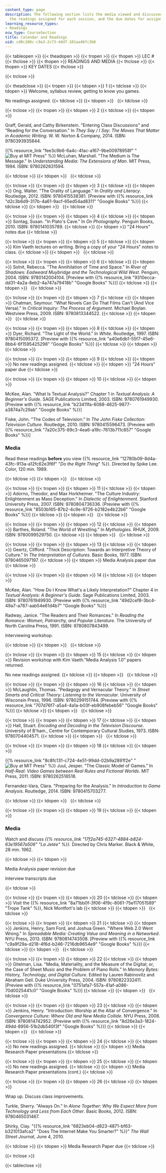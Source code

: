 ```yaml
---
content_type: page
description: The following section lists the media viewed and discussed in class,
  the readings assigned for each session, and the due dates for assignments.
learning_resource_types:
- Readings
ocw_type: CourseSection
title: Calendar and Readings
uid: cd0c108c-c9a3-2c73-4dd7-101aa46fc3b8
---
```


{{< tableopen >}}
{{< theadopen >}}
{{< tropen >}}
{{< thopen >}}
LEC #
{{< thclose >}}
{{< thopen >}}
READINGS AND MEDIA
{{< thclose >}}
{{< thopen >}}
KEY DATES
{{< thclose >}}

{{< trclose >}}

{{< theadclose >}}
{{< tropen >}}
{{< tdopen >}}
1
{{< tdclose >}}
{{< tdopen >}}
Welcome, syllabus review, getting to know you games.  
  
No readings assigned.
{{< tdclose >}}
{{< tdopen >}}
 
{{< tdclose >}}

{{< trclose >}}
{{< tropen >}}
{{< tdopen >}}
2
{{< tdclose >}}
{{< tdopen >}}


Graff, Gerald, and Cathy Birkenstein. "Entering Class Discussions" and "Reading for the Conversation." In _They Say / I Say: The Moves That Matter in Academic Writing_. W. W. Norton & Company, 2014. ISBN: 9780393935844.

{{% resource_link "fee3c9b6-6a4c-4fac-a167-9be00978958f" "![Buy at MIT Press](/images/mp_logo.gif)" %}} McLuhan, Marshall. "The Medium is The Message." In _Understanding Media: The Extensions of Man_. MIT Press, 1994. ISBN: 9780262631594.


{{< tdclose >}}
{{< tdopen >}}
 
{{< tdclose >}}

{{< trclose >}}
{{< tropen >}}
{{< tdopen >}}
3
{{< tdclose >}}
{{< tdopen >}}
Ong, Walter. "The Orality of Language." In _Orality and Literacy_. Routledge, 2012. ISBN: 9780415538381. \[Preview with {{% resource_link "d2c3b6d9-317b-4a61-9acf-65ed54ad8311" "Google Books" %}}\]
{{< tdclose >}}
{{< tdopen >}}
 
{{< tdclose >}}

{{< trclose >}}
{{< tropen >}}
{{< tdopen >}}
4
{{< tdclose >}}
{{< tdopen >}}
Sontag, Susan. "In Plato's Cave." In _On Photography_. Penguin Books, 2010. ISBN: 9780141035789.
{{< tdclose >}}
{{< tdopen >}}
"24 Hours" notes due
{{< tdclose >}}

{{< trclose >}}
{{< tropen >}}
{{< tdopen >}}
5
{{< tdclose >}}
{{< tdopen >}}
Kim Vaeth lectures on writing. Bring a copy of your "24 Hours" notes to class.
{{< tdclose >}}
{{< tdopen >}}
 
{{< tdclose >}}

{{< trclose >}}
{{< tropen >}}
{{< tdopen >}}
6
{{< tdclose >}}
{{< tdopen >}}
Solnit, Rebecca. "The Annihilation of Time and Space." In _River of Shadows: Eadweard Muybridge and the Technological Wild West_. Penguin, 2004. ISBN: 9780142004104. \[Preview with {{% resource_link "9310ecca-dd31-4a2a-8eb2-4a747a79418b" "Google Books" %}}\]
{{< tdclose >}}
{{< tdopen >}}
 
{{< tdclose >}}

{{< trclose >}}
{{< tropen >}}
{{< tdopen >}}
7
{{< tdclose >}}
{{< tdopen >}}
Chatman, Seymour. "What Novels Can Do That Films Can't (And Vice Versa)." In _Critical Inquiry: The Process of Argument_. Michael Boylan. Westview Press, 2009. ISBN: 9780813344522.
{{< tdclose >}}
{{< tdopen >}}
 
{{< tdclose >}}

{{< trclose >}}
{{< tropen >}}
{{< tdopen >}}
8
{{< tdclose >}}
{{< tdopen >}}
Dyer, Richard. "The Light of the World." In _White_. Routledge, 1997. ISBN: 9780415095372. \[Preview with {{% resource_link "a40e6db1-55f7-45e6-8bb4-6f1595425298" "Google Books" %}}\]
{{< tdclose >}}
{{< tdopen >}}
 
{{< tdclose >}}

{{< trclose >}}
{{< tropen >}}
{{< tdopen >}}
9
{{< tdclose >}}
{{< tdopen >}}
No new readings assigned.
{{< tdclose >}}
{{< tdopen >}}
"24 Hours" paper due
{{< tdclose >}}

{{< trclose >}}
{{< tropen >}}
{{< tdopen >}}
10
{{< tdclose >}}
{{< tdopen >}}


McKee, Alan. "What Is Textual Analysis?" Chapter 1 in _Textual Analysis: A Beginner's Guide_. SAGE Publications Limited, 2003. ISBN: 9780761949930. \[Preview with {{% resource_link "b23411fa-6088-4625-9877-a3874a7c29ab" "Google Books" %}}\]

Fiske, John. "The Codes of Television." In _The John Fiske Collection: Television Culture_. Routledge, 2010. ISBN: 9780415596473. \[Preview with {{% resource_link "7a20c375-89c3-4ea6-a19c-7613b711c857" "Google Books" %}}\]

### Media

Read these readings **before** you view {{% resource_link "12780b09-8d4a-43fc-913a-a12fc62e3f6f" "_Do the Right Thing_" %}}. Directed by Spike Lee. Color, 120 min. 1989.


{{< tdclose >}}
{{< tdopen >}}
 
{{< tdclose >}}

{{< trclose >}}
{{< tropen >}}
{{< tdopen >}}
11
{{< tdclose >}}
{{< tdopen >}}
Adorno, Theodor, and Max Horkheimer. "The Culture Industry: Enlightenment as Mass Deception." In _Dialectic of Enlightenment_. Stanford University Press, 2007. ISBN: 9780804736336. \[Preview with {{% resource_link "8503b165-87b2-4c9e-9726-b2182e4b22b6" "Google Books" %}}\]
{{< tdclose >}}
{{< tdopen >}}
 
{{< tdclose >}}

{{< trclose >}}
{{< tropen >}}
{{< tdopen >}}
12
{{< tdclose >}}
{{< tdopen >}}
Barthes, Roland. "The World of Wrestling." In _Mythologies_. RHUK, 2009. ISBN: 9780099529750.
{{< tdclose >}}
{{< tdopen >}}
 
{{< tdclose >}}

{{< trclose >}}
{{< tropen >}}
{{< tdopen >}}
13
{{< tdclose >}}
{{< tdopen >}}
Geertz, Clifford. "Thick Description: Towards an Interpretive Theory of Culture." In _The Interpretation of Cultures_. Basic Books, 1977. ISBN: 9780465097197.
{{< tdclose >}}
{{< tdopen >}}
Media Analysis paper due
{{< tdclose >}}

{{< trclose >}}
{{< tropen >}}
{{< tdopen >}}
14
{{< tdclose >}}
{{< tdopen >}}


McKee, Alan. "How Do I Know What's a Likely Interpretation?" Chapter 4 in _Textual Analysis: A Beginner's Guide_. Sage Publications Limited, 2003. ISBN: 9780761949930. \[Preview with {{% resource_link "49d2cef8-3bc4-49a7-a787-aab54e61d4b7" "Google Books" %}}\]

Radway, Janice. "The Readers and Their Romances." In _Reading the Romance: Women, Patriarchy, and Popular Literature_. The University of North Carolina Press, 1991. ISBN: 9780807843499. 

Interviewing workshop.


{{< tdclose >}}
{{< tdopen >}}
 
{{< tdclose >}}

{{< trclose >}}
{{< tropen >}}
{{< tdopen >}}
15
{{< tdclose >}}
{{< tdopen >}}
Revision workshop with Kim Vaeth."Media Analysis 1.0" papers returned.  
  
No new readings assigned.
{{< tdclose >}}
{{< tdopen >}}
 
{{< tdclose >}}

{{< trclose >}}
{{< tropen >}}
{{< tdopen >}}
16
{{< tdclose >}}
{{< tdopen >}}
McLaughlin, Thomas. "Pedagogy and Vernacular Theory." In _Street Smarts and Critical Theory: Listening to the Vernacular_. University of Wisconsin Press, 1996. ISBN: 9780299151744. \[Preview with {{% resource_link "707d76f7-a5a4-4a1a-b03f-eb908febeb56" "Google Books" %}}\]
{{< tdclose >}}
{{< tdopen >}}
 
{{< tdclose >}}

{{< trclose >}}
{{< tropen >}}
{{< tdopen >}}
17
{{< tdclose >}}
{{< tdopen >}}
Hall, Stuart. _Encoding and Decoding in the Television Discourse_. University of B'ham., Centre for Contemporary Cultural Studies, 1973. ISBN: 9780704404571.
{{< tdclose >}}
{{< tdopen >}}
 
{{< tdclose >}}

{{< trclose >}}
{{< tropen >}}
{{< tdopen >}}
18
{{< tdclose >}}
{{< tdopen >}}


{{% resource_link "8c8fc131-c724-4e51-99dd-02b9a2891f2e" "![Buy at MIT Press](/images/mp_logo.gif)" %}} Juul, Jesper. "The Classic Model of Games." In _Half-Real: Video Games between Real Rules and Fictional Worlds_. MIT Press, 2011. ISBN: 9780262516518.

Fernandez-Vara, Clara. "Preparing for the Analysis." In _Introduction to Game Analysis_. Routledge, 2014. ISBN: 9780415703277.


{{< tdclose >}}
{{< tdopen >}}
 
{{< tdclose >}}

{{< trclose >}}
{{< tropen >}}
{{< tdopen >}}
19
{{< tdclose >}}
{{< tdopen >}}


### Media

Watch and discuss _{{% resource_link "17f2a745-6327-4884-b824-63e19567a506" "La Jetée" %}}._ Directed by Chris Marker. Black & White, 28 min. 1962.


{{< tdclose >}}
{{< tdopen >}}


Media Analysis paper revision due

Interview transcripts due


{{< tdclose >}}

{{< trclose >}}
{{< tropen >}}
{{< tdopen >}}
20
{{< tdclose >}}
{{< tdopen >}}
Visit the {{% resource_link "8a71bb0f-3f06-4f9c-8061-75e117051589" "Trope Tank" %}}, Nick Montfort's lab
{{< tdclose >}}
{{< tdopen >}}
 
{{< tdclose >}}

{{< trclose >}}
{{< tropen >}}
{{< tdopen >}}
21
{{< tdclose >}}
{{< tdopen >}}
Jenkins, Henry, Sam Ford, and Joshua Green. "Where Web 2.0 Went Wrong." In _Spreadable Media: Creating Value and Meaning in a Networked_. NYU Press, 2013. ISBN: 9780814743508. \[Preview with {{% resource_link "c9a9f29a-d218-4f6d-b246-7216db9654e9" "Google Books" %}}\]
{{< tdclose >}}
{{< tdopen >}}
 
{{< tdclose >}}

{{< trclose >}}
{{< tropen >}}
{{< tdopen >}}
22
{{< tdclose >}}
{{< tdopen >}}
Gitelman, Lisa. "Media, Materiality, and the Measure of the Digital; or, the Case of Sheet Music and the Problem of Piano Rolls." In _Memory Bytes: History, Technology, and Digital Culture_. Edited by Lauren Rabinovitz and Abraham Geil. Duke University Press, 2004. ISBN: 9780822332411. \[Preview with {{% resource_link "0751afa7-557a-41af-a086-70d0025441c0" "Google Books" %}}\]
{{< tdclose >}}
{{< tdopen >}}
 
{{< tdclose >}}

{{< trclose >}}
{{< tropen >}}
{{< tdopen >}}
23
{{< tdclose >}}
{{< tdopen >}}
Jenkins, Henry. "Introduction: Worship at the Altar of Convergence." In _Convergence Culture: Where Old and New Media Collide_. NYU Press, 2008. ISBN: 9780814742952. \[Preview with {{% resource_link "8d26e3a3-1824-49dd-8956-51b2db540f3f" "Google Books" %}}\]
{{< tdclose >}}
{{< tdopen >}}
 
{{< tdclose >}}

{{< trclose >}}
{{< tropen >}}
{{< tdopen >}}
24
{{< tdclose >}}
{{< tdopen >}}
No new readings assigned.
{{< tdclose >}}
{{< tdopen >}}
Media Research Paper presentations
{{< tdclose >}}

{{< trclose >}}
{{< tropen >}}
{{< tdopen >}}
25
{{< tdclose >}}
{{< tdopen >}}
No new readings assigned.
{{< tdclose >}}
{{< tdopen >}}
Media Research Paper presentations (cont.)
{{< tdclose >}}

{{< trclose >}}
{{< tropen >}}
{{< tdopen >}}
26
{{< tdclose >}}
{{< tdopen >}}


Wrap up. Discuss class improvements.

Turkle, Sherry. "Always On." In _Alone Together: Why We Expect More from Technology and Less from Each Other_. Basic Books, 2012. ISBN: 9780465031467.

Shirky, Clay. "{{% resource_link "6823eb04-d823-4871-bf63-b321013afca2" "Does The Internet Make You Smarter?" %}}" _The Wall Street Journal_, June 4, 2010.


{{< tdclose >}}
{{< tdopen >}}
Media Research Paper due
{{< tdclose >}}

{{< trclose >}}

{{< tableclose >}}